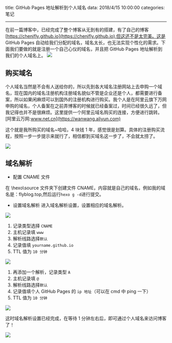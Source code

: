 title: GitHub Pages 地址解析到个人域名
data: 2018/4/15 10:00:00
categories: 笔记

---
在前一篇博客中，已经完成了整个博客从无到有的搭建，有了自己的博客[https://chenjfly.github.io](https://chenjfly.github.io),但这还不是太完美。这是 GitHub Pages 自动给我们分配的域名，域名太长，也无法实现个性化的需求。下面我们要做的就是注册一个自己心仪的域名，并且把 GitHub Pages 地址解析到我们的个人域名上。
![](http://ognrba5g5.bkt.clouddn.com/18-4-15/55282211.jpg)	
<!--more-->

## 购买域名
个人域名当然是不会有人送给你的，所以先到各大域名注册网站上去申购一个域名，现在国内的域名注册机构注册域名貌似不管是企业还是个人，都需要进行备案，所以如果闲麻烦可以到国外的注册机构进行购买。我个人是在阿里云旗下万网申购的域名，个人备案在之前弄博客的时候就已经备案过，时间已经很久远了，但我记得也并不是很麻烦。这里提供一个阿里云域名购买的连接，方便进行跳转。[阿里云万网:www.net.cn](https://wanwang.aliyun.com)

这个就是我所购买的域名~哈哈，4 块钱 1 年，感觉很是划算。具体的注册购买流程，按照一步一步提示来就行了，相信都到买域名这一步了，不会就太捞了。

![](http://ognrba5g5.bkt.clouddn.com/18-4-15/67081653.jpg)

## 域名解析
- 配置 CNAME 文件

在 \hexo\source 文件夹下创建文件 CNAME，内容就是自己的域名，例如我的域名是：flyblog.top,然后运行`hexo g -d`进行提交。

- 设置域名解析
进入域名解析设置，设置相应的域名解析。

![](http://ognrba5g5.bkt.clouddn.com/18-4-15/56444144.jpg)

1. 记录类型选择 `CNAME`
2. 主机记录填 `www`
3. 解析线路选择`默认`
4. 记录值填 `yourname.github.io`
5. TTL 值为 `10 分钟`

![](http://ognrba5g5.bkt.clouddn.com/18-4-15/70380684.jpg)

1. 再添加一个解析，记录类型 `A`
2. 主机记录填 `@`
3. 解析线路选择`默认`
4. 记录值填个人 GitHub Pages 的 `ip 地址`（可以在 cmd 中 ping 一下）
5. TTL 值为 `10 分钟`

![](http://ognrba5g5.bkt.clouddn.com/18-4-15/83294760.jpg)

这时域名解析设置已经完成，在等待 1 分钟左右后，即可通过个人域名来访问博客了！

![](http://ognrba5g5.bkt.clouddn.com/18-4-15/86543355.jpg)
